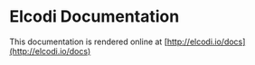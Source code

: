 Elcodi Documentation
====================

This documentation is rendered online at 
[http://elcodi.io/docs](http://elcodi.io/docs)